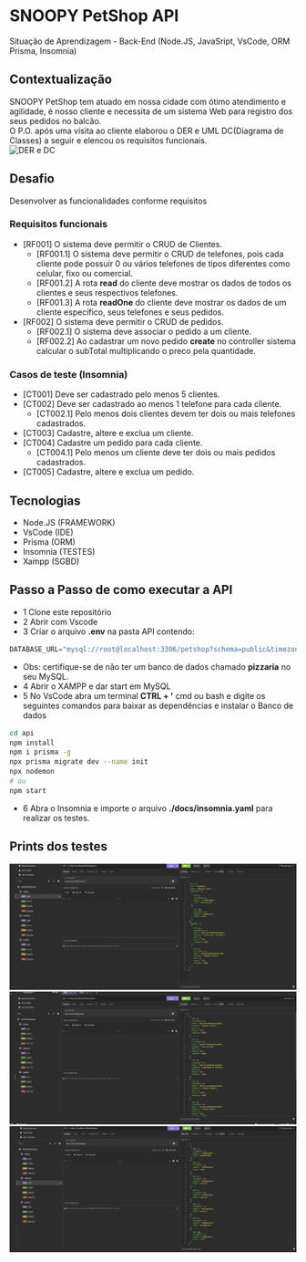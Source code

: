 # SNOOPY PetShop API
Situação de Aprendizagem - Back-End (Node.JS, JavaSript, VsCode, ORM Prisma, Insomnia)
## Contextualização
SNOOPY PetShop tem atuado em nossa cidade com ótimo atendimento e agilidade, é nosso cliente e necessita de um sistema Web para registro dos seus pedidos no balcão.<br>O P.O. após uma visita ao cliente elaborou o DER e UML DC(Diagrama de Classes) a seguir e elencou os requisitos funcionais.<br>
![DER e DC](./docs/snoopy-der-dc.png)
## Desafio
Desenvolver as funcionalidades conforme requisitos

### Requisitos funcionais
- [RF001] O sistema deve permitir o CRUD de Clientes.
    - [RF001.1] O sistema deve permitir o CRUD de telefones, pois cada cliente pode possuir 0 ou vários telefones de tipos diferentes como celular, fixo ou comercial.
    - [RF001.2] A rota **read** do cliente deve mostrar os dados de todos os clientes e seus respectivos telefones.
    - [RF001.3] A rota **readOne** do cliente deve mostrar os dados de um cliente específico, seus telefones e seus pedidos.
- [RF002] O sistema deve permitir o CRUD de pedidos.
    - [RF002.1] O sistema deve associar o pedido a um cliente.
    - [RF002.2] Ao cadastrar um novo pedido **create** no controller sistema calcular o subTotal multiplicando o preco pela quantidade.

### Casos de teste (Insomnia)
- [CT001] Deve ser cadastrado pelo menos 5 clientes.
- [CT002] Deve ser cadastrado ao menos 1 telefone para cada cliente.
    - [CT002.1] Pelo menos dois clientes devem ter dois ou mais telefones cadastrados.
- [CT003] Cadastre, altere e exclua um cliente.
- [CT004] Cadastre um pedido para cada cliente.
    - [CT004.1] Pelo menos um cliente deve ter dois ou mais pedidos cadastrados.
- [CT005] Cadastre, altere e exclua um pedido.

## Tecnologias

- Node.JS (FRAMEWORK)
- VsCode (IDE)
- Prisma (ORM)
- Insomnia (TESTES)
- Xampp (SGBD)
## Passo a Passo de como executar a API

- 1 Clone este repositório
- 2 Abrir com Vscode
- 3 Criar o arquivo **.env** na pasta API contendo:
```js
DATABASE_URL="mysql://root@localhost:3306/petshop?schema=public&timezone=UTC"
```
- Obs: certifique-se de não ter um banco de dados chamado **pizzaria** no seu MySQL.
- 4 Abrir o XAMPP e dar start em MySQL
- 5 No VsCode abra um terminal **CTRL + '** cmd ou bash e digite os seguintes comandos para baixar as dependências e instalar o Banco de dados
```bash
cd api
npm install
npm i prisma -g
npx prisma migrate dev --name init
npx nodemon
# ou
npm start
```
- 6 Abra o Insomnia e importe o arquivo **./docs/insomnia.yaml** para realizar os testes.

## Prints dos testes
![Print01](./docs/captura1.png)
![Print02](./docs/captura2.png)
![Print03](./docs/captura3.png)
